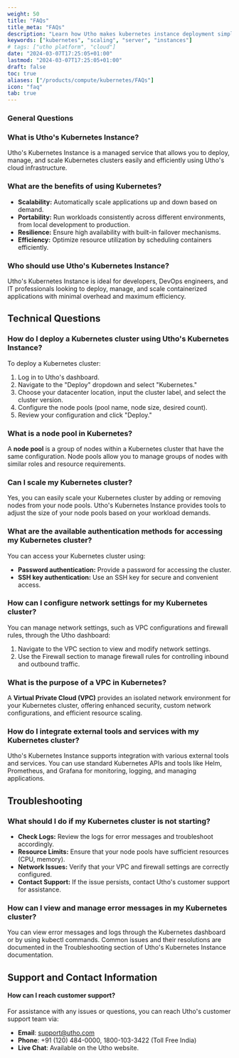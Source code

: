 ```yaml
---
weight: 50
title: "FAQs"
title_meta: "FAQs"
description: "Learn how Utho makes kubernetes instance deployment simple and easy, and get answers to frequently asked questions about our kubernetes Instance service."
keywords: ["kubernetes", "scaling", "server", "instances"]
# tags: ["utho platform", "cloud"]
date: "2024-03-07T17:25:05+01:00"
lastmod: "2024-03-07T17:25:05+01:00"
draft: false
toc: true
aliases: ["/products/compute/kubernetes/FAQs"]
icon: "faq"
tab: true
---
```

### General Questions

### What is Utho's Kubernetes Instance?

Utho's Kubernetes Instance is a managed service that allows you to deploy, manage, and scale Kubernetes clusters easily and efficiently using Utho's cloud infrastructure.

### What are the benefits of using Kubernetes?

* **Scalability:** Automatically scale applications up and down based on demand.
* **Portability:** Run workloads consistently across different environments, from local development to production.
* **Resilience:** Ensure high availability with built-in failover mechanisms.
* **Efficiency:** Optimize resource utilization by scheduling containers efficiently.

### Who should use Utho's Kubernetes Instance?

Utho's Kubernetes Instance is ideal for developers, DevOps engineers, and IT professionals looking to deploy, manage, and scale containerized applications with minimal overhead and maximum efficiency.

## Technical Questions

### How do I deploy a Kubernetes cluster using Utho's Kubernetes Instance?

To deploy a Kubernetes cluster:

1. Log in to Utho's dashboard.
2. Navigate to the "Deploy" dropdown and select "Kubernetes."
3. Choose your datacenter location, input the cluster label, and select the cluster version.
4. Configure the node pools (pool name, node size, desired count).
5. Review your configuration and click "Deploy."

### What is a node pool in Kubernetes?

A **node pool** is a group of nodes within a Kubernetes cluster that have the same configuration. Node pools allow you to manage groups of nodes with similar roles and resource requirements.

### Can I scale my Kubernetes cluster?

Yes, you can easily scale your Kubernetes cluster by adding or removing nodes from your node pools. Utho's Kubernetes Instance provides tools to adjust the size of your node pools based on your workload demands.

### What are the available authentication methods for accessing my Kubernetes cluster?

You can access your Kubernetes cluster using:

* **Password authentication:** Provide a password for accessing the cluster.
* **SSH key authentication:** Use an SSH key for secure and convenient access.

### How can I configure network settings for my Kubernetes cluster?

You can manage network settings, such as VPC configurations and firewall rules, through the Utho dashboard:

1. Navigate to the VPC section to view and modify network settings.
2. Use the Firewall section to manage firewall rules for controlling inbound and outbound traffic.

### What is the purpose of a VPC in Kubernetes?

A **Virtual Private Cloud (VPC)** provides an isolated network environment for your Kubernetes cluster, offering enhanced security, custom network configurations, and efficient resource scaling.

### How do I integrate external tools and services with my Kubernetes cluster?

Utho's Kubernetes Instance supports integration with various external tools and services. You can use standard Kubernetes APIs and tools like Helm, Prometheus, and Grafana for monitoring, logging, and managing applications.

## Troubleshooting

### What should I do if my Kubernetes cluster is not starting?

* **Check Logs:** Review the logs for error messages and troubleshoot accordingly.
* **Resource Limits:** Ensure that your node pools have sufficient resources (CPU, memory).
* **Network Issues:** Verify that your VPC and firewall settings are correctly configured.
* **Contact Support:** If the issue persists, contact Utho's customer support for assistance.

### How can I view and manage error messages in my Kubernetes cluster?

You can view error messages and logs through the Kubernetes dashboard or by using kubectl commands. Common issues and their resolutions are documented in the Troubleshooting section of Utho's Kubernetes Instance documentation.

## Support and Contact Information

#### How can I reach customer support?

For assistance with any issues or questions, you can reach Utho's customer support team via:

- **Email**: [support@utho.com](mailto:support@utho.com)
- **Phone**: +91 (120) 484-0000, 1800-103-3422 (Toll Free India)
- **Live Chat**: Available on the Utho website.

<!-- #### How can I provide feedback?
We value your feedback and encourage you to share your experience with Utho's Cloud Instance product. You can submit feedback through the customer support portal or directly via email at [feedback@utho.com](mailto:feedback@utho.com). -->
